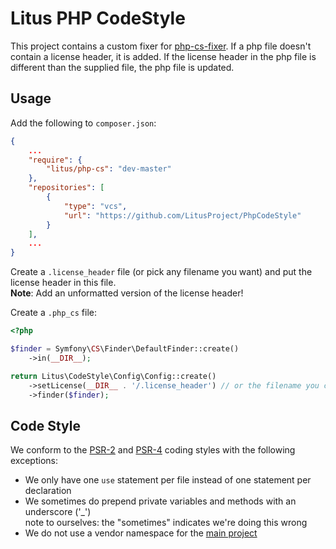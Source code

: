 # Litus PHP CodeStyle

This project contains a custom fixer for [php-cs-fixer]. If a php file doesn't contain a license header, it is added. If the license header in the php file is different than the supplied file, the php file is updated.

## Usage

Add the following to `composer.json`:

```json
{
    ...
    "require": {
        "litus/php-cs": "dev-master"
    },
    "repositories": [
        {
            "type": "vcs",
            "url": "https://github.com/LitusProject/PhpCodeStyle"
        }
    ],
    ...
}
```

Create a `.license_header` file (or pick any filename you want) and put the license header in this file.  
__Note__: Add an unformatted version of the license header!

Create a `.php_cs` file:

```php
<?php

$finder = Symfony\CS\Finder\DefaultFinder::create()
    ->in(__DIR__);

return Litus\CodeStyle\Config\Config::create()
    ->setLicense(__DIR__ . '/.license_header') // or the filename you chose
    ->finder($finder);
```

## Code Style

We conform to the [PSR-2] and [PSR-4] coding styles with the following exceptions:

- We only have one `use` statement per file instead of one statement per declaration
- We sometimes do prepend private variables and methods with an underscore ('_')  
    note to ourselves: the "sometimes" indicates we're doing this wrong
- We do not use a vendor namespace for the [main project][litus]

[php-cs-fixer]: https://github.com/fabpot/PHP-CS-Fixer
[PSR-2]: http://www.php-fig.org/psr/psr-2
[PSR-4]: http://www.php-fig.org/psr/psr-4
[litus]: https://github.com/LitusProject/Litus
